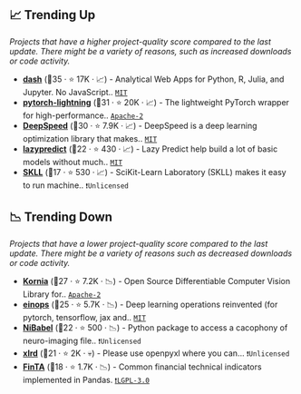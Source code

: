 ## 📈 Trending Up

_Projects that have a higher project-quality score compared to the last update. There might be a variety of reasons, such as increased downloads or code activity._

- <b><a href="https://github.com/plotly/dash">dash</a></b> (🥇35 ·  ⭐ 17K · 📈) - Analytical Web Apps for Python, R, Julia, and Jupyter. No JavaScript.. <code><a href="http://bit.ly/34MBwT8">MIT</a></code>
- <b><a href="https://github.com/Lightning-AI/lightning">pytorch-lightning</a></b> (🥈31 ·  ⭐ 20K · 📈) - The lightweight PyTorch wrapper for high-performance.. <code><a href="http://bit.ly/3nYMfla">Apache-2</a></code> <code><img src="https://git.io/JLy1Q" style="display:inline;" width="13" height="13"></code>
- <b><a href="https://github.com/microsoft/DeepSpeed">DeepSpeed</a></b> (🥇30 ·  ⭐ 7.9K · 📈) - DeepSpeed is a deep learning optimization library that makes.. <code><a href="http://bit.ly/34MBwT8">MIT</a></code> <code><img src="https://git.io/JLy1Q" style="display:inline;" width="13" height="13"></code>
- <b><a href="https://github.com/shankarpandala/lazypredict">lazypredict</a></b> (🥈22 ·  ⭐ 430 · 📈) - Lazy Predict help build a lot of basic models without much.. <code><a href="http://bit.ly/34MBwT8">MIT</a></code> <code><img src="https://git.io/JLy1F" style="display:inline;" width="13" height="13"></code>
- <b><a href="https://github.com/EducationalTestingService/skll">SKLL</a></b> (🥉17 ·  ⭐ 530 · 📈) - SciKit-Learn Laboratory (SKLL) makes it easy to run machine.. <code>❗Unlicensed</code> <code><img src="https://git.io/JLy1F" style="display:inline;" width="13" height="13"></code>

## 📉 Trending Down

_Projects that have a lower project-quality score compared to the last update. There might be a variety of reasons such as decreased downloads or code activity._

- <b><a href="https://github.com/kornia/kornia">Kornia</a></b> (🥈27 ·  ⭐ 7.2K · 📉) - Open Source Differentiable Computer Vision Library for.. <code><a href="http://bit.ly/3nYMfla">Apache-2</a></code> <code><img src="https://git.io/JLy1Q" style="display:inline;" width="13" height="13"></code>
- <b><a href="https://github.com/arogozhnikov/einops">einops</a></b> (🥉25 ·  ⭐ 5.7K · 📉) - Deep learning operations reinvented (for pytorch, tensorflow, jax and.. <code><a href="http://bit.ly/34MBwT8">MIT</a></code>
- <b><a href="https://github.com/nipy/nibabel">NiBabel</a></b> (🥉22 ·  ⭐ 500 · 📉) - Python package to access a cacophony of neuro-imaging file.. <code>❗Unlicensed</code>
- <b><a href="https://github.com/python-excel/xlrd">xlrd</a></b> (🥉21 ·  ⭐ 2K · 💀) - Please use openpyxl where you can... <code>❗Unlicensed</code>
- <b><a href="https://github.com/peerchemist/finta">FinTA</a></b> (🥉18 ·  ⭐ 1.7K · 📉) - Common financial technical indicators implemented in Pandas. <code><a href="http://bit.ly/37RvQcA">❗️LGPL-3.0</a></code>

